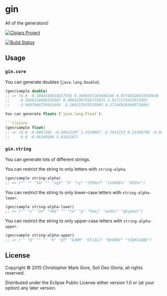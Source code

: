 # gin

All of the generators!



[![Clojars Project](http://clojars.org/gin/latest-version.svg)](http://clojars.org/gin)

[![Build Status](https://travis-ci.org/cgore/gin.svg?branch=master)](https://travis-ci.org/cgore/gin)

## Usage

### `gin.core`

You can generate doubles (`java.lang.Double`).

```clojure
(gen/sample double)
;; => (0.0 -0.3044548010557556 0.3608557265686346 0.07745626015936646
;;    -0.5666316669335607 0.49643367918715875 2.8171573423013903
;;    -3.9887966759041404 -3.266237033535065 0.27244926994873986)

You can generate floats (`java.lang.Float`).

```clojure
(gen/sample float)
;; => (0.0 -0.8967302 -0.50622207 1.4199667 -2.7915213 0.31590796 -0.66204447
;;     0.0 -0.96169204 2.6542187)
```

### `gin.string`

You can generate lots of different strings.

You can restrict the string to only letters with `string-alpha`.

```clojure
(gen/sample string-alpha)
;; => ("" "" "Im" "" "vgS" "S" "ry" "tFROxf" "zzUKDEo" "XOIUr")
```
You can restrict the string to only lower-case letters with `string-alpha-lower`.

```clojure
(gen/sample string-alpha-lower)
;; => ("" "x" "om" "nbb" "" "tx" "p" "hmaj" "owdzu" "qkypmut")
```
You can restrict the string to only upper-case letters with `string-alpha-upper`.

```clojure
(gen/sample string-alpha-upper)
;; => ("" "D" "" "" "K" "QY" "DZWM" "GFJZLI" "BVGRNY" "YZUKLGQBD")
```

## License

Copyright © 2015 Christopher Mark Gore, Soli Deo Gloria, all rights reserved.

Distributed under the Eclipse Public License either version 1.0 or (at
your option) any later version.
